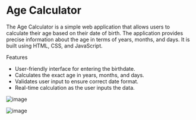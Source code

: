 # Age Calculator


The Age Calculator is a simple web application that allows users to calculate their age based on their date of birth. 
The application provides precise information about the age in terms of years, months, and days. It is built using HTML, CSS, and JavaScript.


Features
   - User-friendly interface for entering the birthdate.
   - Calculates the exact age in years, months, and days.
   - Validates user input to ensure correct date format.
   - Real-time calculation as the user inputs the data.




![image](https://github.com/user-attachments/assets/77c1594c-6ae2-433f-ace8-06fde9819cb2)


![image](https://github.com/user-attachments/assets/027243ef-462b-404d-8aa0-4b31a8bfea7e)
